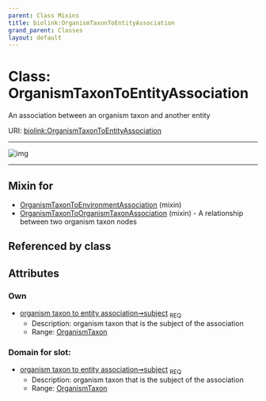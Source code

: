 ```yaml
---
parent: Class Mixins
title: biolink:OrganismTaxonToEntityAssociation
grand_parent: Classes
layout: default
---
```


# Class: OrganismTaxonToEntityAssociation


An association between an organism taxon and another entity

URI: [biolink:OrganismTaxonToEntityAssociation](https://w3id.org/biolink/vocab/OrganismTaxonToEntityAssociation)


---

![img](http://yuml.me/diagram/nofunky;dir:TB/class/[OrganismTaxon]%3Csubject%201..1-%20[OrganismTaxonToEntityAssociation],[OrganismTaxonToOrganismTaxonAssociation]uses%20-.-%3E[OrganismTaxonToEntityAssociation],[OrganismTaxonToEnvironmentAssociation]uses%20-.-%3E[OrganismTaxonToEntityAssociation],[OrganismTaxonToOrganismTaxonAssociation],[OrganismTaxonToEnvironmentAssociation],[OrganismTaxon])

---


## Mixin for

 * [OrganismTaxonToEnvironmentAssociation](OrganismTaxonToEnvironmentAssociation.md) (mixin) 
 * [OrganismTaxonToOrganismTaxonAssociation](OrganismTaxonToOrganismTaxonAssociation.md) (mixin)  - A relationship between two organism taxon nodes

## Referenced by class


## Attributes


### Own

 * [organism taxon to entity association➞subject](organism_taxon_to_entity_association_subject.md)  <sub>REQ</sub>
     * Description: organism taxon that is the subject of the association
     * Range: [OrganismTaxon](OrganismTaxon.md)

### Domain for slot:

 * [organism taxon to entity association➞subject](organism_taxon_to_entity_association_subject.md)  <sub>REQ</sub>
     * Description: organism taxon that is the subject of the association
     * Range: [OrganismTaxon](OrganismTaxon.md)
